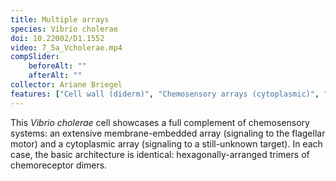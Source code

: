 ```yaml
---
title: Multiple arrays
species: Vibrio cholerae 
doi: 10.22002/D1.1552
video: 7_5a_Vcholerae.mp4
compSlider:
    beforeAlt: ""
    afterAlt: ""
collector: Ariane Briegel
features: ["Cell wall (diderm)", "Chemosensory arrays (cytoplasmic)", "Chemosensory arrays (membrane-bound)", "Flagella (sheathed)", "Flagellar motor (disassembled)", "Flagellar motors", "Membrane (inner)", "Membrane (outer)", "Ribosomes"]
---
```


This *Vibrio cholerae* cell showcases a full complement of chemosensory systems: an extensive membrane-embedded array (signaling to the flagellar motor) and a cytoplasmic array (signaling to a still-unknown target). In each case, the basic architecture is identical: hexagonally-arranged trimers of chemoreceptor dimers.

